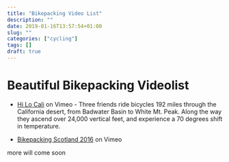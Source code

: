 ```yaml
---
title: "Bikepacking Video List"
description: ""
date: 2019-01-16T13:57:54+01:00
slug: "" 
categories: ["cycling"]
tags: []
draft: true
---
```


# Beautiful Bikepacking Videolist

- [Hi Lo Cali](https://vimeo.com/255627840) on Vimeo - Three friends ride bicycles 192 miles through the California desert, from Badwater Basin to White Mt. Peak. Along the way they ascend over 24,000 vertical feet, and experience a 70 degrees shift in temperature.

- [Bikepacking Scotland 2016](https://vimeo.com/172697732) on Vimeo

more will come soon